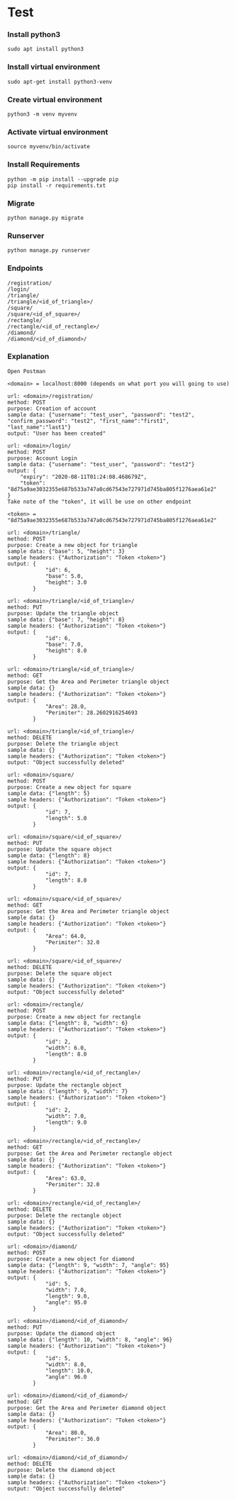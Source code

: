 # Test

### Install python3

	sudo apt install python3

### Install virtual environment

	sudo apt-get install python3-venv

### Create virtual environment

	python3 -m venv myvenv

### Activate virtual environment

	source myvenv/bin/activate

### Install Requirements

	python -m pip install --upgrade pip
	pip install -r requirements.txt

### Migrate

	python manage.py migrate

### Runserver

	python manage.py runserver

### Endpoints
	/registration/
	/login/
	/triangle/
	/triangle/<id_of_triangle>/
	/square/
	/square/<id_of_square>/
	/rectangle/
	/rectangle/<id_of_rectangle>/
	/diamond/
	/diamond/<id_of_diamond>/

### Explanation
	Open Postman

	<domain> = localhost:8000 (depends on what port you will going to use)

	url: <domain>/registration/
	method: POST
	purpose: Creation of account
	sample data: {"username": "test_user", "password": "test2", "confirm_password": "test2", "first_name":"first1", "last_name":"last1"}
	output: "User has been created"

	url: <domain>/login/
	method: POST
	purpose: Account Login
	sample data: {"username": "test_user", "password": "test2"}
	output: {
	    "expiry": "2020-08-11T01:24:08.468679Z",
	    "token": "8d75a9ae3032355e687b533a747a0cd67543e727971d745ba805f1276aea61e2"
	}
	Take note of the "token", it will be use on other endpoint

	<token> = "8d75a9ae3032355e687b533a747a0cd67543e727971d745ba805f1276aea61e2"

	url: <domain>/triangle/
	method: POST
	purpose: Create a new object for triangle
	sample data: {"base": 5, "height": 3}
	sample headers: {"Authorization": "Token <token>"}
	output: {
			    "id": 6,
			    "base": 5.0,
			    "height": 3.0
			}

	url: <domain>/triangle/<id_of_triangle>/
	method: PUT
	purpose: Update the triangle object
	sample data: {"base": 7, "height": 8}
	sample headers: {"Authorization": "Token <token>"}
	output: {
			    "id": 6,
			    "base": 7.0,
			    "height": 8.0
			}

	url: <domain>/triangle/<id_of_triangle>/
	method: GET
	purpose: Get the Area and Perimeter triangle object
	sample data: {}
	sample headers: {"Authorization": "Token <token>"}
	output: {
			    "Area": 28.0,
			    "Perimiter": 28.2602916254693
			}

	url: <domain>/triangle/<id_of_triangle>/
	method: DELETE
	purpose: Delete the triangle object
	sample data: {}
	sample headers: {"Authorization": "Token <token>"}
	output: "Object successfully deleted"

	url: <domain>/square/
	method: POST
	purpose: Create a new object for square
	sample data: {"length": 5}
	sample headers: {"Authorization": "Token <token>"}
	output: {
			    "id": 7,
			    "length": 5.0
			}

	url: <domain>/square/<id_of_square>/
	method: PUT
	purpose: Update the square object
	sample data: {"length": 8}
	sample headers: {"Authorization": "Token <token>"}
	output: {
			    "id": 7,
			    "length": 8.0
			}

	url: <domain>/square/<id_of_square>/
	method: GET
	purpose: Get the Area and Perimeter triangle object
	sample data: {}
	sample headers: {"Authorization": "Token <token>"}
	output: {
			    "Area": 64.0,
			    "Perimiter": 32.0
			}

	url: <domain>/square/<id_of_square>/
	method: DELETE
	purpose: Delete the square object
	sample data: {}
	sample headers: {"Authorization": "Token <token>"}
	output: "Object successfully deleted"

	url: <domain>/rectangle/
	method: POST
	purpose: Create a new object for rectangle
	sample data: {"length": 8, "width": 6}
	sample headers: {"Authorization": "Token <token>"}
	output: {
			    "id": 2,
			    "width": 6.0,
			    "length": 8.0
			}

	url: <domain>/rectangle/<id_of_rectangle>/
	method: PUT
	purpose: Update the rectangle object
	sample data: {"length": 9, "width": 7}
	sample headers: {"Authorization": "Token <token>"}
	output: {
			    "id": 2,
			    "width": 7.0,
			    "length": 9.0
			}

	url: <domain>/rectangle/<id_of_rectangle>/
	method: GET
	purpose: Get the Area and Perimeter rectangle object
	sample data: {}
	sample headers: {"Authorization": "Token <token>"}
	output: {
			    "Area": 63.0,
			    "Perimiter": 32.0
			}

	url: <domain>/rectangle/<id_of_rectangle>/
	method: DELETE
	purpose: Delete the rectangle object
	sample data: {}
	sample headers: {"Authorization": "Token <token>"}
	output: "Object successfully deleted"

	url: <domain>/diamond/
	method: POST
	purpose: Create a new object for diamond
	sample data: {"length": 9, "width": 7, "angle": 95}
	sample headers: {"Authorization": "Token <token>"}
	output: {
			    "id": 5,
			    "width": 7.0,
			    "length": 9.0,
			    "angle": 95.0
			}

	url: <domain>/diamond/<id_of_diamond>/
	method: PUT
	purpose: Update the diamond object
	sample data: {"length": 10, "width": 8, "angle": 96}
	sample headers: {"Authorization": "Token <token>"}
	output: {
			    "id": 5,
			    "width": 8.0,
			    "length": 10.0,
			    "angle": 96.0
			}

	url: <domain>/diamond/<id_of_diamond>/
	method: GET
	purpose: Get the Area and Perimeter diamond object
	sample data: {}
	sample headers: {"Authorization": "Token <token>"}
	output: {
			    "Area": 80.0,
			    "Perimiter": 36.0
			}

	url: <domain>/diamond/<id_of_diamond>/
	method: DELETE
	purpose: Delete the diamond object
	sample data: {}
	sample headers: {"Authorization": "Token <token>"}
	output: "Object successfully deleted"